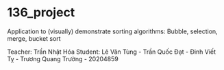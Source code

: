 # 136_project
Application to (visually) demonstrate sorting algorithms: Bubble, selection, merge, bucket sort

Teacher: Trần Nhật Hóa
Student:  Lê Văn Tùng -
          Trần Quốc Đạt - 
          Đinh Viết Tỵ - 
          Trương Quang Trường - 20204859
